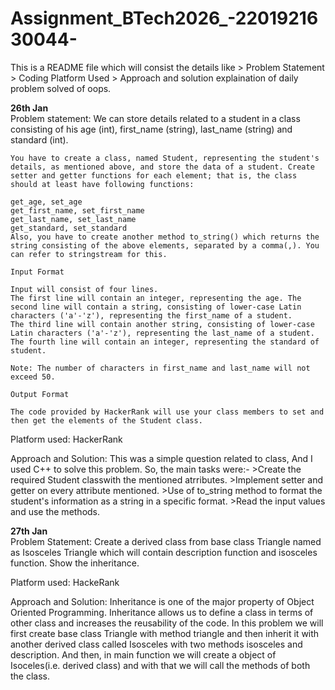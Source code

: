 # Assignment_BTech2026_-2201921630044-
This is a README file which will consist the details like
     > Problem Statement
     > Coding Platform Used
     > Approach and solution explaination
of daily problem solved of oops.

<b> 26th Jan </b> <br>
Problem statement:
    We can store details related to a student in a class consisting of his age (int), first_name (string), last_name (string) and standard (int).

    You have to create a class, named Student, representing the student's details, as mentioned above, and store the data of a student. Create setter and getter functions for each element; that is, the class should at least have following functions:

    get_age, set_age
    get_first_name, set_first_name
    get_last_name, set_last_name
    get_standard, set_standard
    Also, you have to create another method to_string() which returns the string consisting of the above elements, separated by a comma(,). You can refer to stringstream for this.

    Input Format

    Input will consist of four lines.
    The first line will contain an integer, representing the age. The second line will contain a string, consisting of lower-case Latin characters ('a'-'z'), representing the first_name of a student.
    The third line will contain another string, consisting of lower-case Latin characters ('a'-'z'), representing the last_name of a student.
    The fourth line will contain an integer, representing the standard of student.

    Note: The number of characters in first_name and last_name will not exceed 50.  

    Output Format

    The code provided by HackerRank will use your class members to set and then get the elements of the Student class.

Platform used: HackerRank

Approach and Solution:
    This was a simple question related to class,
    And I used C++ to solve this problem.
    So, the main tasks were:-
    >Create the required Student classwith the mentioned atrributes.
    >Implement setter and getter on every attribute mentioned.
    >Use of to_string method to  format the student's information as a string in a specific format.
    >Read the input values and use the methods.

<b>27th Jan</b> <br>
Problem Statement:
    Create a derived class from base class Triangle named as Isosceles Triangle which will contain description function and isosceles function.
    Show the inheritance.

Platform used: HackeRank

Approach and Solution:
    Inheritance is one of the major property of Object Oriented Programming. Inheritance allows us to define a class in terms of other class and increases the reusability of the code. In this problem we will first create base class Triangle with method triangle and then inherit it with another derived class called Isosceles with two methods isosceles and description. And then, in main function we will create a object of Isoceles(i.e. derived class) and with that we will call the methods of both the class. 
